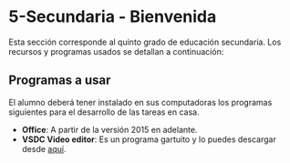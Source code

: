 # 5-Secundaria - Bienvenida

Esta sección corresponde al quinto grado de educación secundaria. Los recursos y programas usados se detallan a continuación:


## Programas a usar

El alumno deberá tener instalado en sus computadoras los programas siguientes para el desarrollo de las tareas en casa.

- **Office**: A partir de la versión 2015 en adelante.
- **VSDC Video editor**: Es un programa gartuito y lo puedes descargar desde [aquí](https://www.videosoftdev.com/).

